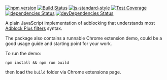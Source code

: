 [![npm version](https://badge.fury.io/js/adblock-minus.svg)](http://badge.fury.io/js/adblock-minus)
[![Build Status](https://travis-ci.org/xiaody/adblock-minus.svg?branch=master)](https://travis-ci.org/xiaody/adblock-minus)
[![js-standard-style](https://img.shields.io/badge/code%20style-standard-brightgreen.svg)](http://standardjs.com/)
[![Test Coverage](https://codeclimate.com/github/xiaody/adblock-minus/badges/coverage.svg)](https://codeclimate.com/github/xiaody/adblock-minus/coverage)
[![dependencies Status](https://david-dm.org/xiaody/adblock-minus/status.svg)](https://david-dm.org/xiaody/adblock-minus)
[![devDependencies Status](https://david-dm.org/xiaody/adblock-minus/dev-status.svg)](https://david-dm.org/xiaody/adblock-minus?type=dev)

A plain JavaScript implementation of adblocking that understands most [Adblock Plus filters](https://adblockplus.org/filters) syntax.

The package also contains a runnable Chrome extension demo, could be a good usage guide and starting point for your work.

To run the demo:

```
npm install && npm run build
```

then load the `build` folder via Chrome extensions page.
